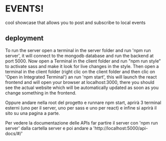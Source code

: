 # EVENTS!
cool showcase that allows you to post and subscribe to local events
## deployment
To run the server open a terminal in the server folder and run 'npm run server', it will connect to the mongodb database and run the backend at port 5000.
Now open a Terminal in the client folder and run "npm run style" to activate sass and make it look for live changes in the style.
Then open a terminal in the client folder (right clic on the client folder and then clic on 'Open in Integrated Terminal') an run 'npm start', this will launch the react frontend and will open your browser at localhost:3000, there you should see the actual website which will be automatically updated as soon as you change something in the frontend.

Oppure andare nella root del progetto e runnare npm start, aprirà 3 terminal esterni (uno per il server, uno per sass e uno per react) e infine si aprirà il sito su una pagina a parte.

Per vedere la documentazione delle APIs far partire il server con 'npm run server' dalla cartella server e poi andare a 'http://localhost:5000/api-docs/#/'